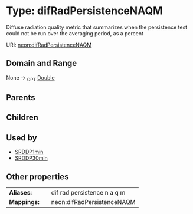 
# Type: difRadPersistenceNAQM


Diffuse radiation quality metric that summarizes when the persistence test could not be run over the averaging period, as a percent

URI: [neon:difRadPersistenceNAQM](https://data.neonscience.org/difRadPersistenceNAQM)


## Domain and Range

None ->  <sub>OPT</sub> [Double](types/Double.md)

## Parents


## Children


## Used by

 * [SRDDP1min](SRDDP1min.md)
 * [SRDDP30min](SRDDP30min.md)

## Other properties

|  |  |  |
| --- | --- | --- |
| **Aliases:** | | dif rad persistence n a q m |
| **Mappings:** | | neon:difRadPersistenceNAQM |

